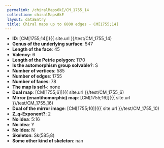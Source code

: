 ```yaml
--- 
 permalink: /chiralMaps6kE/CM_1755_14 
 collection: chiralMaps6kE
 layout: dataEntry
 title: Chiral maps up to 6000 edges - CM[1755;14]
---
```


- **ID**: [CM[1755;14]]({{ site.url }}/test/CM_1755_14)
- **Genus of the underlying surface**: 547
- **Length of the face**: 45
- **Valency**: 6
- **Length of the Petrie polygon**: 1170
- **Is the automorphism group solvable?**: S
- **Number of vertices**: 585
- **Number of edges**: 1755
- **Number of faces**: 78
- **The map is self-**: none
- **Dual map**: [CM[1755;6]]({{ site.url }}/test/CM_1755_6)
- **Mirror (enantihomorphic) map**: [CM[1755;16]]({{ site.url }}/test/CM_1755_16)
- **Dual of the mirror image**: [CM[1755;10]]({{ site.url }}/test/CM_1755_10)
- **Z_q-Exponent?**: 2
- **No idea**:  5:16
- **No idea**: Y
- **No idea**: N
- **Skeleton**: Sk(585;8)
- **Some other kind of skeleton**: nan
